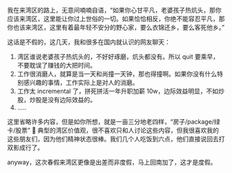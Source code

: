 我在来湾区的路上，无意间喃喃自语，“如果你心甘平凡，老婆孩子热炕头，那你应该来湾区，这里能让你过上世俗的一切。如果恰恰相反，你绝不能容忍平凡，那你也该来湾区，这里有着最年轻不安分的野心家，要么衣锦还乡，要么客死他乡。”

这话是不假的，这几天，我和很多在国内就认识的网友聊天：

1. 湾区谁说老婆孩子热炕头的，不好好琢磨，炕头都没有。所以 quit 要乘早，不要耽误了赚钱的大把时间。
2. 工作很消磨人，就算是当一天和尚撞一天钟，那也得撞啊。如果你没有什么特别感兴趣的事情，工作实际上是对人的消磨。
3. 工作太 incremental 了，拼死拼活一年升职加薪 10w，边际效益明显，不如炒股，炒股是没有边际效益的。
4. .....

这里省略许多内容，但是如你所想，就是一亩三分地老四样，“房子/package/绿卡/股票” 🤣 典型的湾区价值观，很不喜欢只和人讨论这些内容，但我很喜欢我的这些朋友们，因为他们精神状态很棒。我们几个人吃饭到六点，他们直接说回去打双影成行了。

anyway，这次春假来湾区更像是出差而非度假，马上回南加了，这才是度假。
